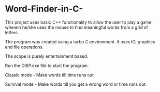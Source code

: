 # Word-Finder-in-C-
This project uses basic C++ functionality to allow the user to play a game wherein he/she uses the mouse to find meaningful words from a grid of letters.

The program was created using a turbo C environment. 
It uses IO, graphics and file operations.

The scope is purely entertainment based.

Run the DISP.exe file to start the program.

Classic mode - Make words till time runs out

Survival mode - Make words till you get a wrong word or time runs out.
